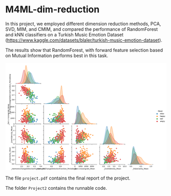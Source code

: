 # M4ML-dim-reduction

In this project, we employed different dimension reduction methods, PCA, SVD, MIM, and CMIM, and compared the performance of RandomForest and kNN classifiers on a Turkish Music Emotion Dataset (https://www.kaggle.com/datasets/blaler/turkish-music-emotion-dataset).

The results show that RandomForest, with forward feature selection based on Mutual Information performs best in this task.

![pairplot](pairplot-top5.png)

The file `project.pdf` contains the final report of the project.

The folder `Project2` contains the runnable code.

